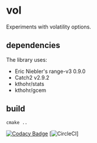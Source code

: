# vol
Experiments with volatility options.

## dependencies
The library uses:
 * Eric Niebler's range-v3 0.9.0 
 * Catch2 v2.9.2
 * kthohr/stats
 * kthohr/gcem

## build
`cmake ..`

[![Codacy Badge](https://api.codacy.com/project/badge/Grade/4df2b8a9b6f0474ca75cc5a7f986588f)](https://www.codacy.com?utm_source=github.com&amp;utm_medium=referral&amp;utm_content=hardlianotion/vol&amp;utm_campaign=Badge_Grade)
[![CircleCI](https://circleci.com/gh/hardlianotion/vol.svg?style=svg&circle-token=7b4b779407f176bace72f91599ea41ac3fd4e81d)]
